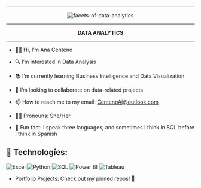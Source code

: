 


<div align="center">
  <hr>
  
 ![facets-of-data-analytics](https://github.com/user-attachments/assets/16c9cc1e-ede3-4cba-b3ef-7861ca5fa8fb)
  <hr>

</div>



<div align="center">
<strong>DATA ANALYTICS</strong>
  <hr>
</div>


- 🙋‍♀️ Hi, I’m Ana Centeno
  
- 🔍 I’m interested in Data Analysis
  
- 📚 I’m currently learning Business Intelligence and Data Visualization
  
- 🤝 I’m looking to collaborate on data-related projects
  
- 📫 How to reach me to my email: CentenoAj@outlook.com
  
- 👩‍💼 Pronouns: She/Her
  
- 🧠 Fun fact: I speak three languages, and sometimes I think in SQL before I think in Spanish

 

## 🧰 Technologíes:

<p align="left">
  <img src="https://img.icons8.com/color/48/000000/microsoft-excel-2019.png" alt="Excel" />
  <img src="https://img.icons8.com/color/48/000000/python.png" alt="Python" />
  <img src="https://img.icons8.com/color/48/000000/sql.png" alt="SQL" />
  <img src="https://img.icons8.com/color/48/000000/power-bi.png" alt="Power BI" />
  <img src="https://img.icons8.com/color/48/000000/tableau-software.png" alt="Tableau" />
</p>












- Portfolio Projects: Check out my pinned repos! 📌

<!---
acenteno320/acenteno320 is a ✨ special ✨ repository because its `README.md` (this file) appears on your GitHub profile.
You can click the Preview link to take a look at your changes.
--->
